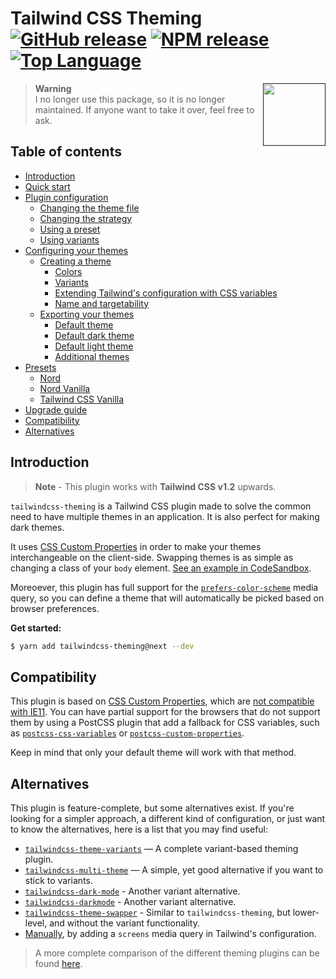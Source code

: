 # Tailwind CSS Theming [![GitHub release](https://img.shields.io/github/v/release/hawezo/tailwindcss-theming?include_prereleases&style=flat-square)](https://github.com/hawezo/tailwindcss-theming/releases) [![NPM release](https://img.shields.io/npm/v/tailwindcss-theming/next?style=flat-square)](https://npmjs.com/package/tailwindcss-theming) [![Top Language](https://img.shields.io/github/languages/top/hawezo/tailwindcss-theming?style=flat-square)]()

[<img src="logo.svg" align="right" width="100">]()

> **Warning** <br />
> I no longer use this package, so it is no longer maintained. If anyone want to take it over, feel free to ask.

## Table of contents

- [Introduction](#introduction)
- [Quick start](docs/quick-start.md)
- [Plugin configuration](docs/configuration.md)
  - [Changing the theme file](docs/configuration.md#changing-the-theme-file)
  - [Changing the strategy](docs/configuration.md#changing-the-strategy)
  - [Using a preset](docs/configuration.md#using-a-preset)
  - [Using variants](docs/configuration.md#using-variants)
- [Configuring your themes](docs/themes.md#configuring-your-themes)
  - [Creating a theme](docs/themes.md#creating-a-theme)
    - [Colors](docs/themes.md#colors)
    - [Variants](docs/themes.md#variants)
    - [Extending Tailwind's configuration with CSS variables](docs/themes.md#extending-tailwinds-configuration-with-css-variables)
    - [Name and targetability](docs/themes.md#name-and-targetability)
  - [Exporting your themes](docs/themes.md#exporting-your-themes)
    - [Default theme](docs/themes.md#default-theme)
    - [Default dark theme](docs/themes.md#default-dark-theme)
    - [Default light theme](docs/themes.md#default-light-theme)
    - [Additional themes](docs/themes.md#additional-themes)
- [Presets](docs/presets.md#introduction)
  - [Nord](docs/presets.md#nord)
  - [Nord Vanilla](docs/presets.md#nord-vanilla)
  - [Tailwind CSS Vanilla](docs/presets.md#tailwind-css-vanilla)
- [Upgrade guide](docs/upgrading.md)
- [Compatibility](#compatibility)
- [Alternatives](#alternatives)

## Introduction

> **Note** - This plugin works with **Tailwind CSS v1.2** upwards.

`tailwindcss-theming` is a Tailwind CSS plugin made to solve the common need to have multiple themes in an application. It is also perfect for making dark themes.

It uses [CSS Custom Properties](https://developer.mozilla.org/en-US/docs/Web/CSS/--*) in order to make your themes interchangeable on the client-side. Swapping themes is as simple as changing a class of your `body` element. [See an example in CodeSandbox](https://codesandbox.io/s/tailwind-css-theming-m2i1g).

Moreoever, this plugin has full support for the [`prefers-color-scheme`](https://developer.mozilla.org/fr/docs/Web/CSS/@media/prefers-color-scheme) media query, so you can define a theme that will automatically be picked based on browser preferences.

**Get started:**

```bash
$ yarn add tailwindcss-theming@next --dev
```

## Compatibility

This plugin is based on [CSS Custom Properties](https://developer.mozilla.org/en-US/docs/Web/CSS/--*), which are [not compatible with IE11](https://caniuse.com/#feat=css-variables). You can have partial support for the browsers that do not support them by using a PostCSS plugin that add a fallback for CSS variables, such as [`postcss-css-variables`](https://github.com/MadLittleMods/postcss-css-variables) or [`postcss-custom-properties`](https://github.com/postcss/postcss-custom-properties).

Keep in mind that only your default theme will work with that method.

## Alternatives

This plugin is feature-complete, but some alternatives exist. If you're looking for a simpler approach, a different kind of configuration, or just want to know the alternatives, here is a list that you may find useful:

- [`tailwindcss-theme-variants`](https://github.com/JakeNavith/tailwindcss-theme-variants) — A complete variant-based theming plugin.
- [`tailwindcss-multi-theme`](https://github.com/estevanmaito/tailwindcss-multi-theme) — A simple, yet good alternative if you want to stick to variants.
- [`tailwindcss-dark-mode`](https://github.com/ChanceArthur/tailwindcss-dark-mode) - Another variant alternative.
- [`tailwindcss-darkmode`](https://github.com/danestves/tailwindcss-darkmode) - Another variant alternative.
- [`tailwindcss-theme-swapper`](https://github.com/crswll/tailwindcss-theme-swapper) - Similar to `tailwindcss-theming`, but lower-level, and without the variant functionality.
- [Manually](https://tailwindcss.com/docs/breakpoints/#dark-mode), by adding a `screens` media query in Tailwind's configuration.

> A more complete comparison of the different theming plugins can be found [here](https://github.com/JakeNavith/tailwindcss-theme-variants/blob/main/README.md#alternatives).
